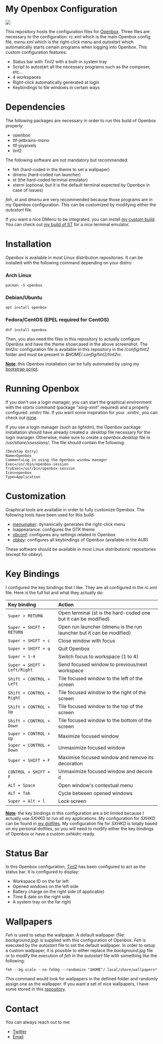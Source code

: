 # My Openbox Configuration
![](https://i.postimg.cc/7L6kqvJY/screenshot-20210702-021.png)

This repository hosts the configuration files for [Openbox](http://openbox.org). Three files are necessary to the configuration: *rc.xml* which is the main Openbox config file, *menu.xml* which is the right-click menu and *autostart* which automatically starts certain programs when logging into Openbox. This custom configuration features:

* Status bar with *Tint2* with a built-in system tray
* Script to autostart all the necessary programs such as the composer, etc...
* 4 workspaces
* Right-click automatically generated at login
* Keybindings to tile windows in certain ways

# Dependencies
The following packages are necessary in order to run this build of Openbox properly:

* openbox
* ttf-jetbrains-mono
* ttf-joypixels
* tint2

The following software are not mandatory but recommended:
* feh (hard-coded in the theme to set a wallpaper)
* dmenu (hard-coded run launcher)
* st (the hard-coded terminal emulator)
* xterm (optional, but it is the default terminal expected by Openbox in case of issues)

*feh*, *st* and *dmenu* are very recommended because those programs are in my Openbox configuration. This can be customized by modifying either the *autostart* file.

If you want a nice DMenu to be integrated, you can install [my custom build](https://github.com/GSquad934/dmenu). You can check out [my build of ST](https://github.com/GSquad934/st) for a nice terminal emulator.

# Installation
Openbox is available in most Linux distribution repositories. It can be installed with the following command depending on your distro:

### Arch Linux
```
pacman -S openbox
```
### Debian/Ubuntu
```
apt install openbox
```
### Fedora/CentOS (EPEL required for CentOS)
```
dnf install openbox
```

Then, you also need the files in this repository to actually configure Openbox and have the theme showcased in the above screenshot. The *tint2rc* configuration file is available in this repository in the */config/tint2* folder and must be present in *$HOME/.config/tint2/tint2rc*.

<u>**Note**</u>: this Openbox installation can be fully automated by using my [bootstrap script](https://github.com/GSquad934/bootstrap).

# Running Openbox
If you don't use a login manager, you can start the graphical environment with the *startx* command (package "*xorg-xinit*" required) and a properly configured *.xinitrc* file. If you want some inspiration for your *.xinitrc*, you can check out [mine](https://github.com/GSquad934/dotfiles/blob/master/config/X11/xinitrc).

If you use a login manager (such as *lightdm*), the Openbox package installation should have already created a *.desktop* file necessary for the login manager. Otherwise, make sure to create a *openbox.desktop* file in */usr/share/xsessions/*. The file should contain the following:

```
[Desktop Entry]
Name=Openbox
Comment=Log in using the Openbox window manager
Exec=/usr/bin/openbox-session
TryExec=/usr/bin/openbox-session
Icon=openbox
Type=Application
```

# Customization
Graphical tools are available in order to fully customize Openbox. The following tools have been used for this build:

* [menumaker](http://menumaker.sourceforge.net/): dynamically generates the right-click menu
* lxappearance: configures the GTK theme
* [obconf](http://openbox.org/wiki/ObConf:About): configures any settings related to Openbox
* [obkey](https://github.com/nsf/obkey): configures all keybindings of Openbox (available in the AUR)


These software should be available in most Linux distributions' repositories (except for *obkey*).

# Key Bindings
I configured the key bindings that I like. They are all configured in the *rc.xml* file. Here is the full list and what they actually do:

| Key binding | Action |
| :--- | :--- |
| `Super + RETURN` | Open terminal (st is the hard-coded one but it can be modified) |
| `Super + SHIFT + RETURN` | Open run launcher (dmenu is the run launcher but it can be modified) |
| `Super + SHIFT + c` | Close window with focus |
| `Super + SHIFT + q` | Quit Openbox |
| `Super + 1-4` | Switch focus to workspace (1 to 4) |
| `Super + SHIFT + Left/Right` | Send focused window to previous/next workspace |
| `Shift + CONTROL + Left` | Tile focused window to the left of the screen |
| `Shift + CONTROL + Right` | Tile focused window to the right of the screen |
| `Shift + CONTROL + Up` | Tile focused window to the top of the screen |
| `Shift + CONTROL + Down` | Tile focused window to the bottom of the screen |
| `Super + CONTROL + Up` | Maximize focused window |
| `Super + CONTROL + Down` | Unmaximize focused window |
| `Super + SHIFT + F` | Maximise focused window and remove its decoration |
| `CONTROL + SHIFT + F` | Unmaximize focused window and decore it |
| `ALT + Space` | Open window's contextual menu |
| `ALT + Tab` | Cycle between opened windows |
| `Super + Alt + l` | Lock screen |

<u>**Note**</u>: the key bindings in this configuration are a bit limited because I actually use *SXHKD* to run all my applications. My configuration for *SXHKD* can be found in [my dotfiles](https://github.com/GSquad934/dotfiles/blob/master/config/sxhkd/sxhkdrc). My configuration file for *SXHKD* is totally based on my personal dotfiles, so you will need to modify either the key bindings of Openbox or have a custom *sxhkdrc* ready.

# Status Bar
In this Openbox configuration, [Tint2](https://gitlab.com/o9000/tint2) has been configured to act as the status bar. It is configured to display:

* Workspace ID on the far left
* Opened windows on the left side
* Battery charge on the right side (if applicable)
* Time & date on the right side
* A system tray on the far right

# Wallpapers
*Feh* is used to setup the wallpaper. A default wallpaper (file: *background.jpg*) is supplied with this configuration of Openbox. *Feh* is executed by the *autostart* file to set the default wallpaper. In order to setup a custom wallpaper, it is possible to either replace the *background.jpg* file or to modify the execution of *feh* in the *autostart* file with something like the following:

```
feh --bg-scale --no-fehbg --randomize "$HOME"/.local/share/wallpapers*
```

This command would look for wallpapers in the defined folder and randomly assign one as the wallpaper. If you want a set of nice wallpapers, I have some stored in this [repository](https://github.com/GSquad934/wallpapers).

# Contact
You can always reach out to me:

* [Twitter](https://twitter.com/gaetanict)
* [Email](mailto:gaetan@ictpourtous.com)
